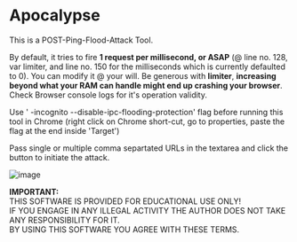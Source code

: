 # Apocalypse
This is a POST-Ping-Flood-Attack Tool.  

By default, it tries to fire **1 request per millisecond, or ASAP** (@ line no. 128, var limiter, and line no. 150 for the milliseconds which is currently defaulted to 0). You can modify it @ your will. Be generous with **limiter**, **increasing beyond what your RAM can handle might end up crashing your browser**. Check Browser console logs for it's operation validity.  

Use ' -incognito --disable-ipc-flooding-protection' flag before running this tool in Chrome (right click on Chrome short-cut, go to properties, paste the flag at the end inside 'Target')  

Pass single or multiple comma separtated URLs in the textarea and click the button to initiate the attack.

![image](https://user-images.githubusercontent.com/6196046/129509071-5040c5fc-d112-4129-862a-76c9258f5763.png)  

**IMPORTANT:**  
THIS SOFTWARE IS PROVIDED FOR EDUCATIONAL USE ONLY!  
IF YOU ENGAGE IN ANY ILLEGAL ACTIVITY THE AUTHOR DOES NOT TAKE ANY RESPONSIBILITY FOR IT.  
BY USING THIS SOFTWARE YOU AGREE WITH THESE TERMS.

